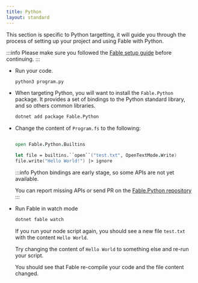```yaml
---
title: Python
layout: standard
---
```



This section is specific to Python targetting, it will guide you through the process of setting up your project and using Fable with Python.

:::info
Please make sure you followed the [Fable setup guide](/docs/2-steps/your-first-fable-project) before continuing.
:::


<ul class="textual-steps">

<li>

Run your code.

```bash
python3 program.py
```

</li>

<li>

When targeting Python, you will want to install the `Fable.Python` package. It provides a set of bindings to the Python standard library, and so others common libraries.

```bash
dotnet add package Fable.Python
```

</li>


<li>

Change the content of `Program.fs` to the following:

```fs

open Fable.Python.Builtins

let file = builtins.``open``("test.txt", OpenTextMode.Write)
file.write("Hello World!") |> ignore
```

:::info
Python bindings are early stage, so some APIs are not yet available.

You can report missing APIs or send PR on the [Fable.Python repository](https://github.com/fable-compiler/Fable.Python)
:::

</li>

<li>

Run Fable in watch mode

```bash
dotnet fable watch
```

If you run your node script again, you should see a new file `test.txt` with the content `Hello World`.

Try changing the content of `Hello World` to something else and re-run your script.

You should see that Fable re-compile your code and the file content changed.

</li>

</ul>
